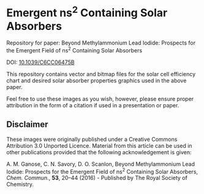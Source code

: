 # Emergent ns<sup>2</sup> Containing Solar Absorbers

Repository for paper: Beyond Methylammonium Lead Iodide: Prospects for the Emergent Field of ns<sup>2</sup> Containing Solar Absorbers

DOI: [10.1039/C6CC06475B](http://pubs.rsc.org/en/Content/ArticleLanding/2017/CC/C6CC06475B)

This repository contains vector and bitmap files for the solar cell efficiency chart and desired solar absorber properties graphics used in the above paper.

Feel free to use these images as you wish, however, please ensure proper attribution in the form of a citation if used in a presentation or paper.

Disclaimer
------
These images were originally published under a Creative Commons Attribution 3.0 Unported Licence. Material from this article can be used in other publications provided that the following acknowledgement is given:

A. M. Ganose, C. N. Savory, D. O. Scanlon, Beyond Methylammonium Lead Iodide: Prospects for the Emergent Field of ns<sup>2</sup> Containing Solar Absorbers, *Chem. Commun.*, **53**, 20–44 (2016) - Published by The Royal Society of Chemistry.
